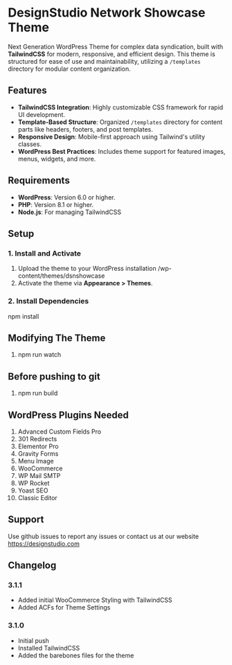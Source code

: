 # DesignStudio Network Showcase Theme

Next Generation WordPress Theme for complex data syndication, built with **TailwindCSS** for modern, responsive, and efficient design. This theme is structured for ease of use and maintainability, utilizing a `/templates` directory for modular content organization.


## Features

- **TailwindCSS Integration**: Highly customizable CSS framework for rapid UI development.
- **Template-Based Structure**: Organized `/templates` directory for content parts like headers, footers, and post templates.
- **Responsive Design**: Mobile-first approach using Tailwind's utility classes.
- **WordPress Best Practices**: Includes theme support for featured images, menus, widgets, and more.


## Requirements

- **WordPress**: Version 6.0 or higher.
- **PHP**: Version 8.1 or higher.
- **Node.js**: For managing TailwindCSS



## Setup

### 1. Install and Activate
1. Upload the theme to your WordPress installation /wp-content/themes/dsnshowcase
2. Activate the theme via **Appearance > Themes**.

### 2. Install Dependencies
npm install

## Modifying The Theme
1. npm run watch

## Before pushing to git
1. npm run build


## WordPress Plugins Needed

1. Advanced Custom Fields Pro
2. 301 Redirects
3. Elementor Pro
4. Gravity Forms
5. Menu Image
6. WooCommerce
7. WP Mail SMTP
8. WP Rocket
9. Yoast SEO
10. Classic Editor

## Support

Use github issues to report any issues or contact us at our website https://designstudio.com

## Changelog

### 3.1.1
- Added initial WooCommerce Styling with TailwindCSS
- Added ACFs for Theme Settings

### 3.1.0
- Initial push 
- Installed TailwindCSS
- Added the barebones files for the theme